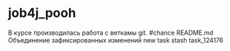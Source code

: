 # job4j_pooh
В курсе производилась работа с веткамы git.
#chance README.md
Объединение зафиксированных изменений
new task
stash
task_124176